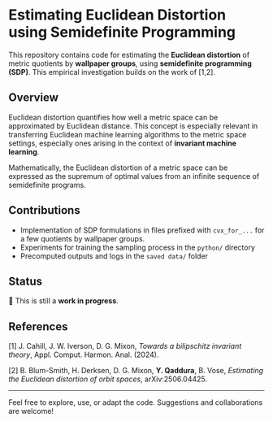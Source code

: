 # Estimating Euclidean Distortion using Semidefinite Programming
 
This repository contains code for estimating the **Euclidean distortion** of metric quotients by **wallpaper groups**, using **semidefinite programming (SDP)**. This empirical investigation builds on the work of [1,2].

## Overview

Euclidean distortion quantifies how well a metric space can be approximated by Euclidean distance. This concept is especially relevant in transferring Euclidean machine learning algorithms to the metric space settings, especially ones arising in the context of **invariant machine learning**.

Mathematically, the Euclidean distortion of a metric space can be expressed as the supremum of optimal values from an infinite sequence of semidefinite programs.

## Contributions

- Implementation of SDP formulations in files prefixed with `cvx_for_...` for a few quotients by wallpaper groups.
- Experiments for training the sampling process in the `python/` directory
- Precomputed outputs and logs in the `saved data/` folder

## Status

🚧 This is still a **work in progress**.

## References

[1] J. Cahill, J. W. Iverson, D. G. Mixon, *Towards a bilipschitz invariant theory*, Appl. Comput. Harmon. Anal. (2024).

[2] B. Blum-Smith, H. Derksen, D. G. Mixon, **Y. Qaddura**, B. Vose, *Estimating the Euclidean distortion of orbit spaces*, arXiv:2506.04425.

---

Feel free to explore, use, or adapt the code. Suggestions and collaborations are welcome!
